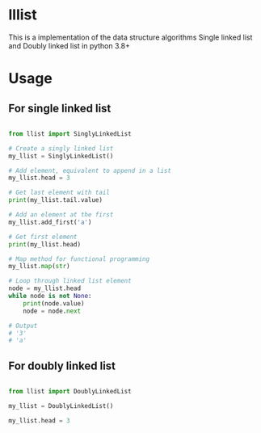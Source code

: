 # lllist

This is a implementation of the data structure algorithms Single linked list and Doubly linked list in python 3.8+

# Usage

## For single linked list

``` python

from llist import SinglyLinkedList

# Create a singly linked list
my_llist = SinglyLinkedList()

# Add element, equivalent to append in a list
my_llist.head = 3

# Get last element with tail
print(my_llist.tail.value)

# Add an element at the first
my_llist.add_first('a')

# Get first element
print(my_llist.head)

# Map method for functional programming
my_llist.map(str)

# Loop through linked list element
node = my_llist.head
while node is not None:
    print(node.value)
    node = node.next

# Output
# '3'
# 'a'

```

## For doubly linked list

``` python

from llist import DoublyLinkedList

my_llist = DoublyLinkedList()

my_llist.head = 3


```